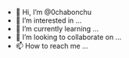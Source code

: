 - 👋 Hi, I’m @0chabonchu
- 👀 I’m interested in ...
- 🌱 I’m currently learning ...
- 💞️ I’m looking to collaborate on ...
- 📫 How to reach me ...

<!---
0chabonchu/0chabonchu is a ✨ special ✨ repository because its `README.md` (this file) appears on your GitHub profile.
You can click the Preview link to take a look at your changes.
--->
